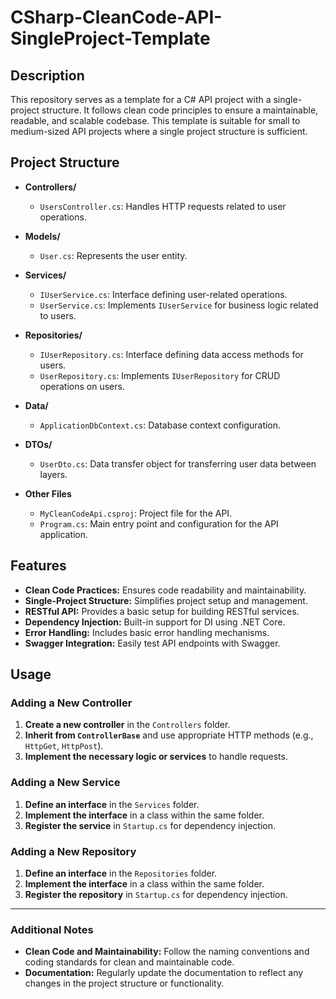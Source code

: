 # CSharp-CleanCode-API-SingleProject-Template

## Description
This repository serves as a template for a C# API project with a single-project structure. It follows clean code principles to ensure a maintainable, readable, and scalable codebase. This template is suitable for small to medium-sized API projects where a single project structure is sufficient.
## Project Structure

- **Controllers/**
  - `UsersController.cs`: Handles HTTP requests related to user operations.

- **Models/**
  - `User.cs`: Represents the user entity.

- **Services/**
  - `IUserService.cs`: Interface defining user-related operations.
  - `UserService.cs`: Implements `IUserService` for business logic related to users.

- **Repositories/**
  - `IUserRepository.cs`: Interface defining data access methods for users.
  - `UserRepository.cs`: Implements `IUserRepository` for CRUD operations on users.

- **Data/**
  - `ApplicationDbContext.cs`: Database context configuration.

- **DTOs/**
  - `UserDto.cs`: Data transfer object for transferring user data between layers.

- **Other Files**
  - `MyCleanCodeApi.csproj`: Project file for the API.
  - `Program.cs`: Main entry point and configuration for the API application.

## Features
- **Clean Code Practices:** Ensures code readability and maintainability.
- **Single-Project Structure:** Simplifies project setup and management.
- **RESTful API:** Provides a basic setup for building RESTful services.
- **Dependency Injection:** Built-in support for DI using .NET Core.
- **Error Handling:** Includes basic error handling mechanisms.
- **Swagger Integration:** Easily test API endpoints with Swagger.

## Usage

### Adding a New Controller
1. **Create a new controller** in the `Controllers` folder.
2. **Inherit from `ControllerBase`** and use appropriate HTTP methods (e.g., `HttpGet`, `HttpPost`).
3. **Implement the necessary logic or services** to handle requests.

### Adding a New Service
1. **Define an interface** in the `Services` folder.
2. **Implement the interface** in a class within the same folder.
3. **Register the service** in `Startup.cs` for dependency injection.

### Adding a New Repository
1. **Define an interface** in the `Repositories` folder.
2. **Implement the interface** in a class within the same folder.
3. **Register the repository** in `Startup.cs` for dependency injection.

---

### Additional Notes
- **Clean Code and Maintainability:** Follow the naming conventions and coding standards for clean and maintainable code.
- **Documentation:** Regularly update the documentation to reflect any changes in the project structure or functionality.
